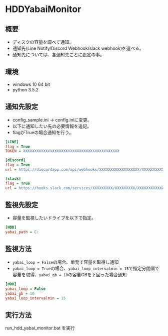 # HDDYabaiMonitor
## 概要
- ディスクの容量を調べて通知。
- 通知先(Line Notify/Discord Webhook/slack webhook)を選べる。
- 通知先については、各通知先ごとに設定の事。

## 環境
- windows 10 64 bit
- python 3.5.2

## 通知先設定
- config_sample.ini -> config.iniに変更。
- 以下に通知したい先の必要情報を追記。
- flagがTrueの場合通知を行う。
``` config.ini
[LINE]
flag = True
TOKEN = XXXXXXXXXXXXXXXXXXXXXXXXXXXXXXXXXXXXXXXXXXX

[discord]
flag = True
url = https://discordapp.com/api/webhooks/XXXXXXXXXXXXXXXXXX/XXXXXXXXXXXXXXXXXXXXXXXXXXXXXXXXXXXXXXXXXXXXXXXXXXXXXXXXXXXXXXXXXXXX

[slack]
flag = True
url = https://hooks.slack.com/services/XXXXXXXXX/XXXXXXXXX/XXXXXXXXXXXXXXXXXXXXXXXX
``` 

## 監視先設定
- 容量を監視したいドライブを以下で指定。
``` config.ini
[HDD]
yabai_path = C:
```

## 監視方法
- `yabai_loop = False`の場合、単発で容量を取得し通知
- `yabai_loop = True`の場合、`yabai_loop_intervalmin = 15`で指定分間隔で容量を取得、`yabai_gb = 10`の容量GBを下回った場合通知
``` config.ini
[HDD]
yabai_loop = False
yabai_gb = 10
yabai_loop_intervalmin = 15
```

## 実行方法
run_hdd_yabai_monitor.bat を実行

